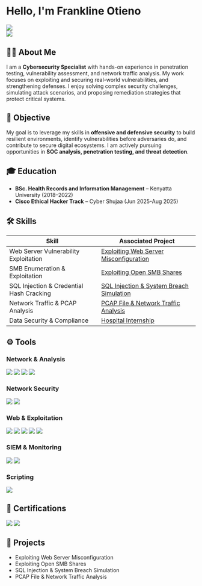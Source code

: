 # Hello, I'm Frankline Otieno  
<a href="https://www.linkedin.com/in/frankline-otieno-b5a448246"><img src="https://img.shields.io/badge/-LinkedIn-0072b1?&style=for-the-badge&logo=linkedin&logoColor=white" /></a>  
<a href="mailto:franc.otieno22@gmail.com"><img src="https://img.shields.io/badge/-Email-D14836?&style=for-the-badge&logo=gmail&logoColor=white" /></a>  

## 👨‍💻 About Me  
I am a **Cybersecurity Specialist** with hands-on experience in penetration testing, vulnerability assessment, and network traffic analysis. My work focuses on exploiting and securing real-world vulnerabilities, and strengthening defenses. I enjoy solving complex security challenges, simulating attack scenarios, and proposing remediation strategies that protect critical systems.  

## 🎯 Objective  
My goal is to leverage my skills in **offensive and defensive security** to build resilient environments, identify vulnerabilities before adversaries do, and contribute to secure digital ecosystems. I am actively pursuing opportunities in **SOC analysis, penetration testing, and threat detection**.  

## 🎓 Education  
- **BSc. Health Records and Information Management** – Kenyatta University (2018–2022)  
- **Cisco Ethical Hacker Track** – Cyber Shujaa (Jun 2025-Aug 2025)  

## 🛠 Skills  

| Skill                                         | Associated Project                                                                 |
|-----------------------------------------------|------------------------------------------------------------------------------------|
| Web Server Vulnerability Exploitation         | [Exploiting Web Server Misconfiguration](#exploiting-web-server-misconfiguration)   |
| SMB Enumeration & Exploitation                | [Exploiting Open SMB Shares](#exploiting-open-smb-shares)                          |
| SQL Injection & Credential Hash Cracking      | [SQL Injection & System Breach Simulation](#sql-injection--system-breach-simulation)|
| Network Traffic & PCAP Analysis               | [PCAP File & Network Traffic Analysis](#pcap-file--network-traffic-analysis)        |
| Data Security & Compliance                    | [Hospital Internship](#hospital-internship)                                        |

## ⚙️ Tools  

### Network & Analysis  
<div>
    <img src="https://img.shields.io/badge/-Wireshark-1679A7?&style=for-the-badge&logo=Wireshark&logoColor=white" />
    <img src="https://img.shields.io/badge/-Nmap-2C2D72?&style=for-the-badge&logo=nmap&logoColor=white" />
    <img src="https://img.shields.io/badge/-Enum4Linux-000000?&style=for-the-badge&logo=linux&logoColor=white" />
  <img src="https://img.shields.io/badge/-SMBClient-00A300?&style=for-the-badge&logo=samba&logoColor=white" />
</div>

### Network Security  
<div>
    <img src="https://img.shields.io/badge/-Firewall-EF3B2D?&style=for-the-badge&logo=fortinet&logoColor=white" />
    <img src="https://img.shields.io/badge/-IDS/IPS-1C1C1C?&style=for-the-badge&logo=securityscorecard&logoColor=white" />
</div>

### Web & Exploitation  
<div>
    <img src="https://img.shields.io/badge/-Kali_Linux-557C94?&style=for-the-badge&logo=kalilinux&logoColor=white" />
    <img src="https://img.shields.io/badge/-SQLMap-CC0000?&style=for-the-badge&logo=databricks&logoColor=white" />
    <img src="https://img.shields.io/badge/-Nikto-FF6600?&style=for-the-badge&logo=apache&logoColor=white" />
    <img src="https://img.shields.io/badge/-Metasploit-512BD4?&style=for-the-badge&logo=metasploit&logoColor=white" />
    <img src="https://img.shields.io/badge/-Burp_Suite-FB542B?&style=for-the-badge&logo=burp&logoColor=white" />
</div>

### SIEM & Monitoring  
<div>
    <img src="https://img.shields.io/badge/-Splunk-000000?&style=for-the-badge&logo=Splunk&logoColor=white" />
  <img src="https://img.shields.io/badge/-IBM_QRadar-054ADA?&style=for-the-badge&logo=ibm&logoColor=white" />
</div>

### Scripting  
<div>
    <img src="https://img.shields.io/badge/-Python-3776AB?&style=for-the-badge&logo=python&logoColor=white" />
   
</div>

## 📜 Certifications  
<div>
<img src="https://img.shields.io/badge/-Cisco_Ethical_Hacker-1C1C1C?&style=for-the-badge&logo=cisco&logoColor=white" />
<img src="https://img.shields.io/badge/-AI_Career_Essentials-FF6F00?&style=for-the-badge&logo=google&logoColor=white" />
</div>

## 🚀 Projects  
- Exploiting Web Server Misconfiguration 
- Exploiting Open SMB Shares
- SQL Injection & System Breach Simulation 
- PCAP File & Network Traffic Analysis  
